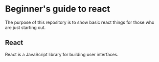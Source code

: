 # Beginner's guide to react

The purpose of this repository is to show basic react things for those who are just starting out.

## React

React is a JavaScript library for building user interfaces.